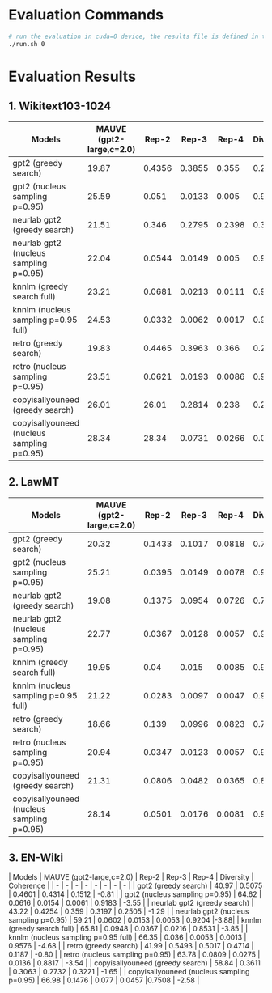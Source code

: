 # Evaluation Commands

```bash
# run the evaluation in cuda=0 device, the results file is defined in the run.sh file
./run.sh 0
```

# Evaluation Results

## 1. Wikitext103-1024

| Models | MAUVE (gpt2-large,c=2.0) | Rep-2 | Rep-3 | Rep-4 | Diversity | Coherence |
| - | - | - | - | - | - | - |
| gpt2 (greedy search)                       | 19.87 | 0.4356 | 0.3855 | 0.355 | 0.2237 | -0.74 | 
| gpt2 (nucleus sampling p=0.95)             | 25.59 | 0.051 | 0.0133 | 0.005 | 0.9322 | -3.65 | 
| neurlab gpt2 (greedy search)               | 21.51 | 0.346 | 0.2795 | 0.2398 | 0.3583 | -1.34 |
| neurlab gpt2 (nucleus sampling p=0.95)     | 22.04 | 0.0544 | 0.0149 | 0.005 | 0.9268 | -3.72  |
| knnlm (greedy search full)                 | 23.21 | 0.0681 | 0.0213 | 0.0111 | 0.9019 | -4.00  |
| knnlm (nucleus sampling p=0.95 full)       | 24.53 | 0.0332 | 0.0062 | 0.0017 | 0.9592 | -4.65  |
| retro (greedy search)                      | 19.83 | 0.4465 | 0.3963 | 0.366 | 0.2119 | -0.74 |
| retro (nucleus sampling p=0.95)            | 23.51 | 0.0621 | 0.0193 | 0.0086 | 0.9119 | -3.63 |
| copyisallyouneed (greedy search)           | 26.01 | 26.01 | 0.2814 | 0.238 | 0.214 | 0.4303 | -1.73 |
| copyisallyouneed (nucleus sampling p=0.95) | 28.34 | 28.34 | 0.0731 | 0.0266 | 0.0128 | 0.8907 | -2.91 |


## 2. LawMT

| Models | MAUVE (gpt2-large,c=2.0) | Rep-2 | Rep-3 | Rep-4 | Diversity | Coherence |
| - | - | - | - | - | - | - |
| gpt2 (greedy search)                       | 20.32 | 0.1433 | 0.1017 | 0.0818 | 0.7066 |-0.64 |
| gpt2 (nucleus sampling p=0.95)             | 25.21 | 0.0395 | 0.0149 | 0.0078 | 0.9388 | -3.61 |
| neurlab gpt2 (greedy search)               | 19.08 | 0.1375 | 0.0954 | 0.0726 | 0.7236 | -1.20  |
| neurlab gpt2 (nucleus sampling p=0.95)     | 22.77 | 0.0367 | 0.0128 | 0.0057 | 0.9456 | -3.92 |
| knnlm (greedy search full)                 | 19.95 | 0.04 | 0.015 | 0.0085 | 0.9376 | -4.64 |
| knnlm (nucleus sampling p=0.95 full)       | 21.22 | 0.0283 | 0.0097 | 0.0047 | 0.9577 | -5.05 |
| retro (greedy search)                      | 18.66 | 0.139 | 0.0996 | 0.0823 | 0.7114 | -0.67 |
| retro (nucleus sampling p=0.95)            | 20.94 | 0.0347 | 0.0123 | 0.0057 | 0.948 | -4.18  |
| copyisallyouneed (greedy search)           | 21.31 | 0.0806 | 0.0482 | 0.0365 | 0.8432 | -1.51 |
| copyisallyouneed (nucleus sampling p=0.95) | 28.14 | 0.0501 | 0.0176 | 0.0081 | 0.9256 | -2.78 |

## 3. EN-Wiki

| Models | MAUVE (gpt2-large,c=2.0) | Rep-2 | Rep-3 | Rep-4 | Diversity | Coherence |
| - | - | - | - | - | - | - | - |
| gpt2 (greedy search)                         | 40.97 | 0.5075 | 0.4601 | 0.4314 | 0.1512 | -0.81 |
| gpt2 (nucleus sampling p=0.95)               | 64.62 | 0.0616 | 0.0154 | 0.0061 | 0.9183 | -3.55 |
| neurlab gpt2 (greedy search)                 | 43.22 | 0.4254 | 0.359 | 0.3197 | 0.2505 |  -1.29 |
| neurlab gpt2 (nucleus sampling p=0.95)       | 59.21 | 0.0602 | 0.0153 | 0.0053 | 0.9204 |-3.88| 
| knnlm (greedy search full)                   | 65.81 | 0.0948 | 0.0367 | 0.0216 | 0.8531 | -3.85 |
| knnlm (nucleus sampling p=0.95 full)         | 66.35 | 0.036 | 0.0053 | 0.0013 | 0.9576 | -4.68 |
| retro (greedy search)                        | 41.99 | 0.5493 | 0.5017 | 0.4714 | 0.1187 |  -0.80 |
| retro (nucleus sampling p=0.95)              | 63.78 | 0.0809 | 0.0275 | 0.0136 | 0.8817 | -3.54 |
| copyisallyouneed (greedy search)             | 58.84 | 0.3611 | 0.3063 | 0.2732 | 0.3221 | -1.65 |
| copyisallyouneed (nucleus sampling p=0.95)   | 66.98 | 0.1476 | 0.077 | 0.0457 |0.7508 | -2.58 |


